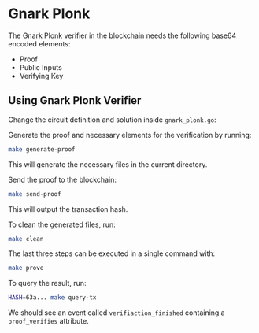 # Gnark Plonk

The Gnark Plonk verifier in the blockchain needs the following base64 encoded elements:

- Proof
- Public Inputs
- Verifying Key

## Using Gnark Plonk Verifier

Change the circuit definition and solution inside `gnark_plonk.go`:

Generate the proof and necessary elements for the verification by running:

```sh
make generate-proof
```

This will generate the necessary files in the current directory.

Send the proof to the blockchain:

```sh
make send-proof
```

This will output the transaction hash.

To clean the generated files, run:

```sh
make clean
```

The last three steps can be executed in a single command with:

```sh
make prove
```

To query the result, run:

```sh
HASH=63a... make query-tx
```

We should see an event called `verifiaction_finished` containing a `proof_verifies` attribute.

